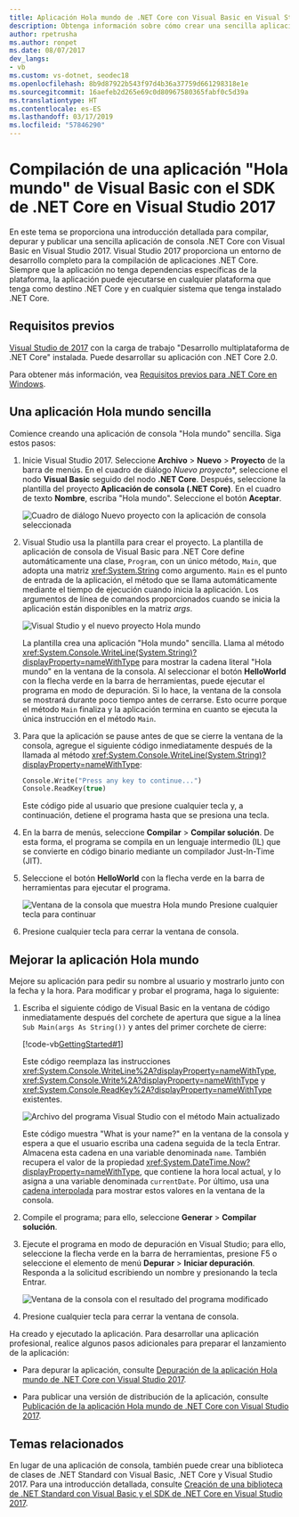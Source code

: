```yaml
---
title: Aplicación Hola mundo de .NET Core con Visual Basic en Visual Studio 2017
description: Obtenga información sobre cómo crear una sencilla aplicación de consola .NET Core con Visual Basic mediante Visual Studio 2017.
author: rpetrusha
ms.author: ronpet
ms.date: 08/07/2017
dev_langs:
- vb
ms.custom: vs-dotnet, seodec18
ms.openlocfilehash: 8b9d87922b543f97d4b36a37759d661298318e1e
ms.sourcegitcommit: 16aefeb2d265e69c0d80967580365fabf0c5d39a
ms.translationtype: HT
ms.contentlocale: es-ES
ms.lasthandoff: 03/17/2019
ms.locfileid: "57846290"
---
```

# <a name="build-a-visual-basic-hello-world-application-with-the-net-core-sdk-in-visual-studio-2017"></a>Compilación de una aplicación "Hola mundo" de Visual Basic con el SDK de .NET Core en Visual Studio 2017

En este tema se proporciona una introducción detallada para compilar, depurar y publicar una sencilla aplicación de consola .NET Core con Visual Basic en Visual Studio 2017. Visual Studio 2017 proporciona un entorno de desarrollo completo para la compilación de aplicaciones .NET Core. Siempre que la aplicación no tenga dependencias específicas de la plataforma, la aplicación puede ejecutarse en cualquier plataforma que tenga como destino .NET Core y en cualquier sistema que tenga instalado .NET Core.

## <a name="prerequisites"></a>Requisitos previos

[Visual Studio de 2017](https://aka.ms/vsdownload?utm_source=mscom&utm_campaign=msdocs) con la carga de trabajo "Desarrollo multiplataforma de .NET Core" instalada. Puede desarrollar su aplicación con .NET Core 2.0.

Para obtener más información, vea [Requisitos previos para .NET Core en Windows](../../core/windows-prerequisites.md).

## <a name="a-simple-hello-world-application"></a>Una aplicación Hola mundo sencilla

Comience creando una aplicación de consola "Hola mundo" sencilla. Siga estos pasos:

1. Inicie Visual Studio 2017. Seleccione **Archivo** > **Nuevo** > **Proyecto** de la barra de menús. En el cuadro de diálogo *Nuevo proyecto*\*, seleccione el nodo **Visual Basic** seguido del nodo **.NET Core**. Después, seleccione la plantilla del proyecto **Aplicación de consola (.NET Core)**. En el cuadro de texto **Nombre**, escriba "Hola mundo". Seleccione el botón **Aceptar**.

   ![Cuadro de diálogo Nuevo proyecto con la aplicación de consola seleccionada](./media/vb-with-visual-studio/visual-studio-new-project.png)
   
1. Visual Studio usa la plantilla para crear el proyecto. La plantilla de aplicación de consola de Visual Basic para .NET Core define automáticamente una clase, `Program`, con un único método, `Main`, que adopta una matriz <xref:System.String> como argumento. `Main` es el punto de entrada de la aplicación, el método que se llama automáticamente mediante el tiempo de ejecución cuando inicia la aplicación. Los argumentos de línea de comandos proporcionados cuando se inicia la aplicación están disponibles en la matriz *args*.

   ![Visual Studio y el nuevo proyecto Hola mundo](./media/vb-with-visual-studio/visual-studio-main-window.png)

   La plantilla crea una aplicación "Hola mundo" sencilla. Llama al método <xref:System.Console.WriteLine(System.String)?displayProperty=nameWithType> para mostrar la cadena literal "Hola mundo" en la ventana de la consola. Al seleccionar el botón **HelloWorld** con la flecha verde en la barra de herramientas, puede ejecutar el programa en modo de depuración. Si lo hace, la ventana de la consola se mostrará durante poco tiempo antes de cerrarse. Esto ocurre porque el método `Main` finaliza y la aplicación termina en cuanto se ejecuta la única instrucción en el método `Main`.

1. Para que la aplicación se pause antes de que se cierre la ventana de la consola, agregue el siguiente código inmediatamente después de la llamada al método <xref:System.Console.WriteLine(System.String)?displayProperty=nameWithType>:

   ```vb
   Console.Write("Press any key to continue...")
   Console.ReadKey(true)
   ```
   Este código pide al usuario que presione cualquier tecla y, a continuación, detiene el programa hasta que se presiona una tecla.

1. En la barra de menús, seleccione **Compilar** > **Compilar solución**. De esta forma, el programa se compila en un lenguaje intermedio (IL) que se convierte en código binario mediante un compilador Just-In-Time (JIT).

1. Seleccione el botón **HelloWorld** con la flecha verde en la barra de herramientas para ejecutar el programa.

   ![Ventana de la consola que muestra Hola mundo Presione cualquier tecla para continuar](./media/with-visual-studio/hello-world-console.png)

1. Presione cualquier tecla para cerrar la ventana de consola.

## <a name="enhancing-the-hello-world-application"></a>Mejorar la aplicación Hola mundo

Mejore su aplicación para pedir su nombre al usuario y mostrarlo junto con la fecha y la hora. Para modificar y probar el programa, haga lo siguiente:

1. Escriba el siguiente código de Visual Basic en la ventana de código inmediatamente después del corchete de apertura que sigue a la línea `Sub Main(args As String())` y antes del primer corchete de cierre:

   [!code-vb[GettingStarted#1](../../../samples/snippets/core/tutorials/vb-with-visual-studio/helloworld.vb#1)]

   Este código reemplaza las instrucciones <xref:System.Console.WriteLine%2A?displayProperty=nameWithType>, <xref:System.Console.Write%2A?displayProperty=nameWithType> y <xref:System.Console.ReadKey%2A?displayProperty=nameWithType> existentes.

   ![Archivo del programa Visual Studio con el método Main actualizado](./media/vb-with-visual-studio/visual-basic-code-window.png)

   Este código muestra "What is your name?" en la ventana de la consola y espera a que el usuario escriba una cadena seguida de la tecla Entrar. Almacena esta cadena en una variable denominada `name`. También recupera el valor de la propiedad <xref:System.DateTime.Now?displayProperty=nameWithType>, que contiene la hora local actual, y lo asigna a una variable denominada `currentDate`. Por último, usa una [cadena interpolada](../../visual-basic/programming-guide/language-features/strings/interpolated-strings.md) para mostrar estos valores en la ventana de la consola.

1. Compile el programa; para ello, seleccione **Generar** > **Compilar solución**.

1. Ejecute el programa en modo de depuración en Visual Studio; para ello, seleccione la flecha verde en la barra de herramientas, presione F5 o seleccione el elemento de menú **Depurar** > **Iniciar depuración**. Responda a la solicitud escribiendo un nombre y presionando la tecla Entrar.

   ![Ventana de la consola con el resultado del programa modificado](./media/with-visual-studio/hello-world-update.png)

1. Presione cualquier tecla para cerrar la ventana de consola.

Ha creado y ejecutado la aplicación. Para desarrollar una aplicación profesional, realice algunos pasos adicionales para preparar el lanzamiento de la aplicación:

- Para depurar la aplicación, consulte [Depuración de la aplicación Hola mundo de .NET Core con Visual Studio 2017](debugging-with-visual-studio.md).

- Para publicar una versión de distribución de la aplicación, consulte [Publicación de la aplicación Hola mundo de .NET Core con Visual Studio 2017](publishing-with-visual-studio.md).

## <a name="related-topics"></a>Temas relacionados

En lugar de una aplicación de consola, también puede crear una biblioteca de clases de .NET Standard con Visual Basic, .NET Core y Visual Studio 2017. Para una introducción detallada, consulte [Creación de una biblioteca de .NET Standard con Visual Basic y el SDK de .NET Core en Visual Studio 2017](vb-library-with-visual-studio.md).
